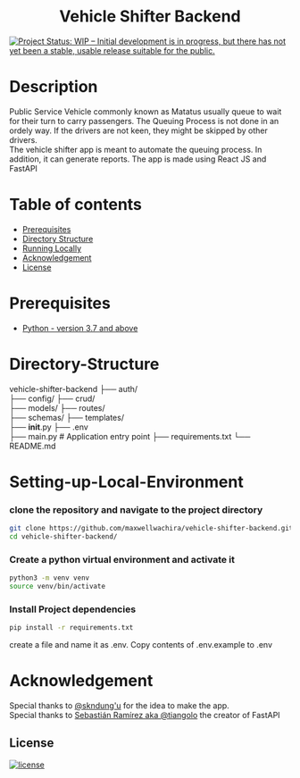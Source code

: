 <h1 align="center"><b>Vehicle Shifter Backend</b></h1>

[![Project Status: WIP – Initial development is in progress, but there has not yet been a stable, usable release suitable for the public.](https://www.repostatus.org/badges/latest/wip.svg)](https://github.com/maxwellwachira/vehicle-shifter-backend.git)

# Description

Public Service Vehicle commonly known as Matatus usually queue to wait for their turn to carry passengers. The Queuing Process is not done in an ordely way. If the drivers are not keen, they might be skipped by other drivers.<br>
The vehicle shifter app is meant to automate the queuing process. In addition, it can generate reports. The app is made using React JS and FastAPI

# Table of contents

- [Prerequisites](#Prerequisites)
- [Directory Structure](#Directory-Structure)
- [Running Locally](#Setting-up-Local-Environment)
- [Acknowledgement](#Acknowledgement)
- [License](#License)

# Prerequisites

- [Python - version 3.7 and above ](https://www.python.org/)

# Directory-Structure

vehicle-shifter-backend
├── auth/  
 ├── config/
├── crud/  
 ├── models/
├── routes/  
 ├── schemas/
├── templates/  
 ├── **init**.py
├── .env  
 ├── main.py # Application entry point
├── requirements.txt
└── README.md

# Setting-up-Local-Environment

### clone the repository and navigate to the project directory

```bash
git clone https://github.com/maxwellwachira/vehicle-shifter-backend.git
cd vehicle-shifter-backend/
```

### Create a python virtual environment and activate it

```bash
python3 -m venv venv
source venv/bin/activate
```

### Install Project dependencies

```bash
pip install -r requirements.txt
```

create a file and name it as .env. Copy contents of .env.example to .env

# Acknowledgement

Special thanks to [@skndung'u](https://github.com/skndungu) for the idea to make the app.<br>
Special thanks to [Sebastián Ramírez aka @tiangolo](https://github.com/tiangolo) the creator of FastAPI

## <b>License</b>

[![license](https://img.shields.io/github/license/mashape/apistatus.svg?style=for-the-badge)](LICENSE)
